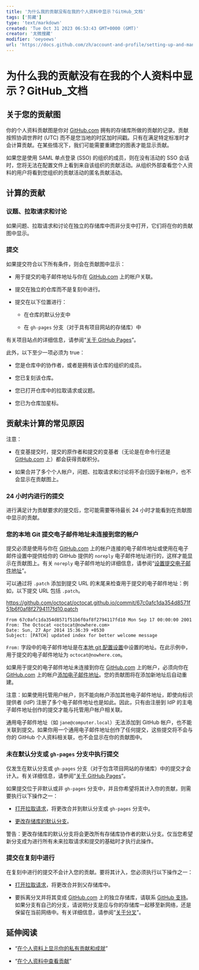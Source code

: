 ```yaml
---
title: '为什么我的贡献没有在我的个人资料中显示？GitHub_文档'
tags: ['剪藏']
type: 'text/markdown'
created: 'Tue Oct 31 2023 06:53:43 GMT+0000 (GMT)'
creator: '太微搜藏'
modifier: 'oeyoews'
url: 'https://docs.github.com/zh/account-and-profile/setting-up-and-managing-your-github-profile/managing-contribution-settings-on-your-profile/why-are-my-contributions-not-showing-up-on-my-profile'
---
```


# 为什么我的贡献没有在我的个人资料中显示？GitHub_文档

## 关于您的贡献图

你的个人资料贡献图是你对 [GitHub.com](http://GitHub.com) 拥有的存储库所做的贡献的记录。贡献按照协调世界时 (UTC) 而不是您当地的时区加时间戳。只有在满足特定标准时才会计算贡献。在某些情况下，我们可能需要重建您的图表才能显示贡献。

如果您是使用 SAML 单点登录 (SSO) 的组织的成员，则在没有活动的 SSO 会话时，您将无法在配置文件上看到来自该组织的贡献活动。从组织外部查看您个人资料的用户将看到您组织的贡献活动的匿名贡献活动。

## 计算的贡献

### 议题、拉取请求和讨论

如果问题、拉取请求和讨论在独立的存储库中而非分支中打开，它们将在你的贡献图中显示。

### 提交

如果提交符合以下所有条件，则会在贡献图中显示：

* 用于提交的电子邮件地址与你在 [GitHub.com](http://GitHub.com) 上的帐户关联。

* 提交在独立的仓库而不是复刻中进行。

* 提交在以下位置进行：

    * 在仓库的默认分支中

    * 在 `gh-pages` 分支（对于具有项目网站的存储库）中

有关项目站点的详细信息，请参阅“[关于 GitHub Pages](https://docs.github.com/zh/pages/getting-started-with-github-pages/about-github-pages#types-of-github-pages-sites)”。

此外，以下至少一项必须为 true：

* 您是仓库中的协作者，或者是拥有该仓库的组织的成员。

* 您已复刻该仓库。

* 您已打开仓库中的拉取请求或议题。

* 您已为仓库加星标。

## 贡献未计算的常见原因

注意：

* 在变基提交时，提交的原作者和提交的变基者（无论是在命令行还是 [GitHub.com](http://GitHub.com) 上）都会获得贡献积分。

* 如果合并了多个个人帐户，问题、拉取请求和讨论将不会归因于新帐户，也不会显示在贡献图上。

### 24 小时内进行的提交

进行满足计为贡献要求的提交后，您可能需要等待最长 24 小时才能看到在贡献图中显示的贡献。

### 您的本地 Git 提交电子邮件地址未连接到您的帐户

提交必须是使用与你在 [GitHub.com](http://GitHub.com) 上的帐户连接的电子邮件地址或使用在电子邮件设置中提供给你的 GitHub 提供的 `noreply` 电子邮件地址进行的，这样才能显示在贡献图上。有关 `noreply` 电子邮件地址的详细信息，请参阅“[设置提交电子邮件地址](https://docs.github.com/zh/account-and-profile/setting-up-and-managing-your-personal-account-on-github/managing-email-preferences/setting-your-commit-email-address#about-commit-email-addresses)”。

可以通过将 `.patch` 添加到提交 URL 的末尾来检查用于提交的电子邮件地址：例如，以下提交 URL 包括 `.patch`。

<https://github.com/octocat/octocat.github.io/commit/67c0afc1da354d8571f51b6f0af8f2794117fd10.patch>

```
From 67c0afc1da354d8571f51b6f0af8f2794117fd10 Mon Sep 17 00:00:00 2001
From: The Octocat <octocat@nowhere.com>
Date: Sun, 27 Apr 2014 15:36:39 +0530
Subject: [PATCH] updated index for better welcome message
```

`From:` 字段中的电子邮件地址是在[本地 git 配置设置](https://docs.github.com/zh/get-started/quickstart/set-up-git)中设置的地址。在此示例中，用于提交的电子邮件地址为 `octocat@nowhere.com`。

如果用于提交的电子邮件地址未连接到你在 [GitHub.com](http://GitHub.com) 上的帐户，必须向你在 [GitHub.com](http://GitHub.com) 上的帐户[添加电子邮件地址](https://docs.github.com/zh/account-and-profile/setting-up-and-managing-your-personal-account-on-github/managing-email-preferences/adding-an-email-address-to-your-github-account)。您的贡献图将在添加新地址后自动重建。

注意：如果使用托管用户帐户，则不能向帐户添加其他电子邮件地址，即使向标识提供者 (IdP) 注册了多个电子邮件地址也是如此。因此，只有由注册到 IdP 的主电子邮件地址创作的提交才能与托管用户帐户相关联。

通用电子邮件地址（如 `jane@computer.local`）无法添加到 GitHub 帐户，也不能关联到提交。如果你用一个通用电子邮件地址创作了任何提交，这些提交将不会与你的 GitHub 个人资料相关联，也不会显示在你的贡献图中。

### 未在默认分支或 `gh-pages` 分支中执行提交

仅发生在默认分支或 `gh-pages` 分支（对于包含项目网站的存储库）中的提交才会计入。有关详细信息，请参阅“[关于 GitHub Pages](https://docs.github.com/zh/pages/getting-started-with-github-pages/about-github-pages#types-of-github-pages-sites)”。

如果提交位于非默认或非 `gh-pages` 分支中，并且你希望将其计入你的贡献，则需要执行以下操作之一：

* [打开拉取请求](https://docs.github.com/zh/pull-requests/collaborating-with-pull-requests/proposing-changes-to-your-work-with-pull-requests/creating-a-pull-request)，将更改合并到默认分支或 `gh-pages` 分支中。

* [更改存储库的默认分支](https://docs.github.com/zh/repositories/configuring-branches-and-merges-in-your-repository/managing-branches-in-your-repository/changing-the-default-branch)。

警告：更改存储库的默认分支将会更改所有存储库协作者的默认分支。仅当您希望新分支成为进行所有未来拉取请求和提交的基础时才执行此操作。

### 提交在复刻中进行

在复刻中进行的提交不会计入您的贡献。要将其计入，您必须执行以下操作之一：

* [打开拉取请求](https://docs.github.com/zh/pull-requests/collaborating-with-pull-requests/proposing-changes-to-your-work-with-pull-requests/creating-a-pull-request)，将更改合并到父存储库中。

* 要拆离分叉并将其变成 [GitHub.com](http://GitHub.com) 上的独立存储库，请联系 [GitHub 支持](https://support.github.com/contact?tags=docs-generic)。如果分支有自己的分支，请说明分支是应与你的存储库一起移至新网络，还是保留在当前网络中。有关详细信息，请参阅“[关于分叉](https://docs.github.com/zh/pull-requests/collaborating-with-pull-requests/working-with-forks/about-forks)”。

## 延伸阅读

* “[在个人资料上显示你的私有贡献和成就](https://docs.github.com/zh/account-and-profile/setting-up-and-managing-your-github-profile/managing-contribution-settings-on-your-profile/showing-your-private-contributions-and-achievements-on-your-profile)”

* “[在个人资料中查看贡献](https://docs.github.com/zh/account-and-profile/setting-up-and-managing-your-github-profile/managing-contribution-settings-on-your-profile/viewing-contributions-on-your-profile)”
